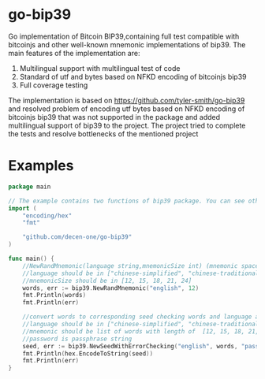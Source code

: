 # go-bip39

Go implementation of Bitcoin BIP39,containing full test compatible with bitcoinjs and other well-known mnemonic implementations of bip39.
The main features of the implementation are:
1) Multilingual support with multilingual test of code
2) Standard of utf and bytes based on NFKD encoding of bitcoinjs bip39
3) Full coverage testing

The implementation is based on https://github.com/tyler-smith/go-bip39
and resolved problem of  encoding utf bytes based on NFKD encoding of bitcoinjs bip39 that was not supported in the package and added multilingual support of bip39 to the project.
The project tried to complete the tests and resolve bottlenecks of the mentioned project

# Examples
```go
package main

// The example contains two functions of bip39 package. You can see other functions in bip39 package
import (
	"encoding/hex"
	"fmt"

	"github.com/decen-one/go-bip39"
)

func main() {
	//NewRandMnemonic(language string,mnemonicSize int) (mnemonic space separated wordlist string, error )
	//language should be in ["chinese-simplified", "chinese-traditional", "czech", "english", "french", "italian", "japanese", "korean", "portuguese", "spanish"]
	//mnemonicSize should be in [12, 15, 18, 21, 24]
	words, err := bip39.NewRandMnemonic("english", 12)
	fmt.Println(words)
	fmt.Println(err)

	//convert words to corresponding seed checking words and language and validating the mnemonic words first
	//language should be in ["chinese-simplified", "chinese-traditional", "czech", "english", "french", "italian", "japanese", "korean", "portuguese", "spanish"]
	//mnemonic should be list of words with length of  [12, 15, 18, 21, 24] words in space separated string
	//password is passphrase string
	seed, err := bip39.NewSeedWithErrorChecking("english", words, "password")
	fmt.Println(hex.EncodeToString(seed))
	fmt.Println(err)
}

```
